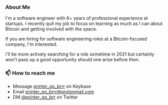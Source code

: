 ### About Me

I'm a software engineer with 6+ years of professional experience at startups. I recently quit my job to focus on learning as much as I can about Bitcoin and getting involved with the space.

If you are hiring for software engineering roles at a Bitcoin-focused company, I'm interested.

I'll be more actively searching for a role sometime in 2021 but certainly won't pass up a good opportunity should one arise before then.

### 📫 How to reach me

- Message [printer_go_brrr](https://keybase.io/printer_go_brrr) on Keybase
- Email printer_go_brrr@protonmail.com
- DM [@printer_go_brr](https://twitter.com/printer_go_brrr) on Twitter
